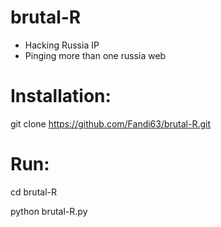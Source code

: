 # brutal-R
* Hacking Russia IP
* Pinging more than one russia web
# Installation:
git clone https://github.com/Fandi63/brutal-R.git
# Run:
cd brutal-R

python brutal-R.py
